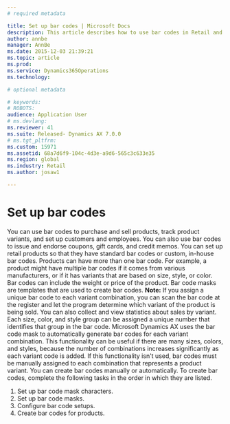```yaml
---
# required metadata

title: Set up bar codes | Microsoft Docs
description: This article describes how to use bar codes in Retail and commerce in Microsoft Dynamics AX.
author: annbe
manager: AnnBe
ms.date: 2015-12-03 21:39:21
ms.topic: article
ms.prod: 
ms.service: Dynamics365Operations
ms.technology: 

# optional metadata

# keywords: 
# ROBOTS: 
audience: Application User
# ms.devlang: 
ms.reviewer: 41
ms.suite: Released- Dynamics AX 7.0.0
# ms.tgt_pltfrm: 
ms.custom: 15971
ms.assetid: 68a7d6f9-104c-4d3e-a9d6-565c3c633e35
ms.region: global
ms.industry: Retail
ms.author: josaw1

---
```


# Set up bar codes

You can use bar codes to purchase and sell products, track product variants, and set up customers and employees. You can also use bar codes to issue and endorse coupons, gift cards, and credit memos. You can set up retail products so that they have standard bar codes or custom, in-house bar codes. Products can have more than one bar code. For example, a product might have multiple bar codes if it comes from various manufacturers, or if it has variants that are based on size, style, or color. Bar codes can include the weight or price of the product. Bar code masks are templates that are used to create bar codes. **Note:** If you assign a unique bar code to each variant combination, you can scan the bar code at the register and let the program determine which variant of the product is being sold. You can also collect and view statistics about sales by variant. Each size, color, and style group can be assigned a unique number that identifies that group in the bar code. Microsoft Dynamics AX uses the bar code mask to automatically generate bar codes for each variant combination. This functionality can be useful if there are many sizes, colors, and styles, because the number of combinations increases significantly as each variant code is added. If this functionality isn't used, bar codes must be manually assigned to each combination that represents a product variant. You can create bar codes manually or automatically. To create bar codes, complete the following tasks in the order in which they are listed.

1.  Set up bar code mask characters.
2.  Set up bar code masks.
3.  Configure bar code setups.
4.  Create bar codes for products.


